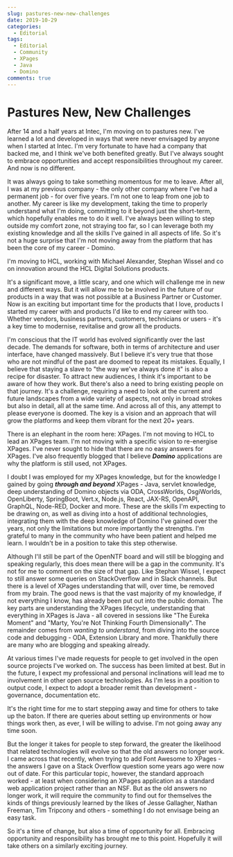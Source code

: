 ```yaml
---
slug: pastures-new-new-challenges
date: 2019-10-29
categories:
  - Editorial
tags: 
  - Editorial
  - Community
  - XPages
  - Java
  - Domino
comments: true
---
```

# Pastures New, New Challenges

After 14 and a half years at Intec, I'm moving on to pastures new. I've learned a lot and developed in ways that were never envisaged by anyone when I started at Intec. I'm very fortunate to have had a company that backed me, and I think we've both benefited greatly. But I've always sought to embrace opportunities and accept responsibilities throughout my career. And now is no different.

<!-- more -->

It was always going to take something momentous for me to leave. After all, I was at my previous company - the only other company where I've had a permanent job - for over five years. I'm not one to leap from one job to another. My career is like my development, taking the time to properly understand what I'm doing, committing to it beyond just the short-term, which hopefully enables me to do it well. I've always been willing to step outside my comfort zone, not straying too far, so I can leverage both my existing knowledge and all the skills I've gained in all aspects of life. So it's not a huge surprise that I'm not moving away from the platform that has been the core of my career - Domino.

I'm moving to HCL, working with Michael Alexander, Stephan Wissel and co on innovation around the HCL Digital Solutions products.

It's a significant move, a little scary, and one which will challenge me in new and different ways. But it will allow me to be involved in the future of our products in a way that was not possible at a Business Partner or Customer. Now is an exciting but important time for the products that I love, products I started my career with and products I'd like to end my career with too. Whether vendors, business partners, customers, technicians or users - it's a key time to modernise, revitalise and grow all the products.

I'm conscious that the IT world has evolved significantly over the last decade. The demands for software, both in terms of architecture and user interface, have changed massively. But I believe it's very true that those who are not mindful of the past are doomed to repeat its mistakes. Equally, I believe that staying a slave to "the way we've always done it" is also a recipe for disaster. To attract new audiences, I think it's important to be aware of how they work. But there's also a need to bring existing people on that journey. It's a challenge, requiring a need to look at the current and future landscapes from a wide variety of aspects, not only in broad strokes but also in detail, all at the same time. And across all of this, any attempt to please everyone is doomed. The key is a vision and an approach that will grow the platforms and keep them vibrant for the next 20+ years.

There is an elephant in the room here: XPages. I'm not moving to HCL to lead an XPages team. I'm not moving with a specific vision to re-energise XPages. I've never sought to hide that there are no easy answers for XPages. I've also frequently blogged that I believe _**Domino**_ applications are why the platform is still used, not XPages.

I doubt I was employed for my XPages knowledge, but for the knowledge I gained by going _**through and beyond**_ XPages - Java, servlet knowledge, deep understanding of Domino objects via ODA, CrossWorlds, OsgiWorlds, OpenLiberty, SpringBoot, Vert.x, Node.js, React, JAX-RS, OpenAPI, GraphQL, Node-RED, Docker and more. These are the skills I'm expecting to be drawing on, as well as diving into a host of additional technologies, integrating them with the deep knowledge of Domino I've gained over the years, not only the limitations but more importantly the strengths. I'm grateful to many in the community who have been patient and helped me learn. I wouldn't be in a position to take this step otherwise.

Although I'll still be part of the OpenNTF board and will still be blogging and speaking regularly, this does mean there will be a gap in the community. It's not for me to comment on the size of that gap. Like Stephan Wissel, I expect to still answer some queries on StackOverflow and in Slack channels. But there is a level of XPages understanding that will, over time, be removed from my brain. The good news is that the vast majority of my knowledge, if not everything I know, has already been put out into the public domain. The key parts are understanding the XPages lifecycle, understanding that everything in XPages is Java - all covered in sessions like "The Eureka Moment" and "Marty, You're Not Thinking Fourth Dimensionally". The remainder comes from _wanting to understand_, from diving into the source code and debugging - ODA, Extension Library and more. Thankfully there are many who are blogging and speaking already.

At various times I've made requests for people to get involved in the open source projects I've worked on. The success has been limited at best. But in the future, I expect my professional and personal inclinations will lead me to involvement in other open source technologies. As I'm less in a position to output code, I expect to adopt a broader remit than development - governance, documentation etc.

It's the right time for me to start stepping away and time for others to take up the baton. If there are queries about setting up environments or how things work then, as ever, I will be willing to advise. I'm not going away any time soon.

But the longer it takes for people to step forward, the greater the likelihood that related technologies will evolve so that the old answers no longer work. I came across that recently, when trying to add Font Awesome to XPages - the answers I gave on a Stack Overflow question some years ago were now out of date. For this particular topic, however, the standard approach worked - at least when considering an XPages application as a standard web application project rather than an NSF. But as the old answers no longer work, it will require the community to find out for themselves the kinds of things previously learned by the likes of Jesse Gallagher, Nathan Freeman, Tim Tripcony and others - something I do not envisage being an easy task.

So it's a time of change, but also a time of opportunity for all. Embracing  opportunity and responsibility has brought me to this point. Hopefully it will take others on a similarly exciting journey.
